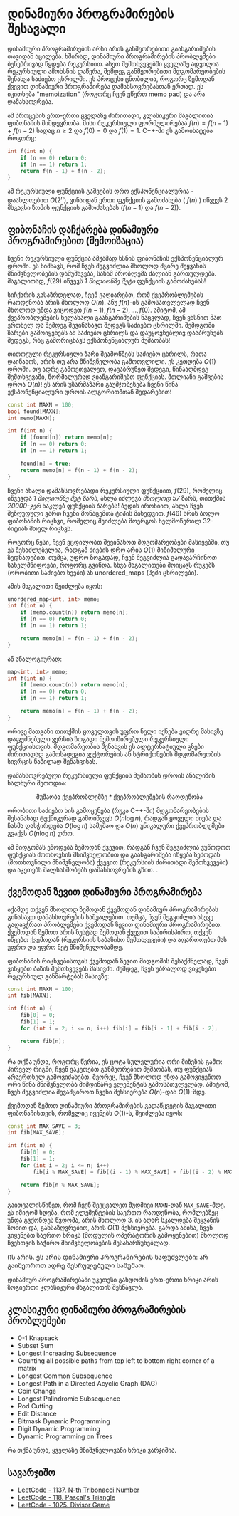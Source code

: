 # დინამიური პროგრამირების შესავალი

დინამიური პროგრამირების არსი არის განმეორებითი გაანგარიშების თავიდან აცილება. ხშირად, დინამიური პროგრამირების პრობლემები ბუნებრივად წყდება რეკურსიით. ასეთ შემთხვევებში ყველაზე ადვილია რეკურსიული ამოხსნის დაწერა, შემდეგ განმეორებითი მდგომარეობების შენახვა საძიებო ცხრილში. ეს პროცესი ცნობილია, როგორც ზემოდან ქვევით დინამიური პროგრამირება დამახსოვრებასთან ერთად. ეს იკითხება "memoization" (როგორც ჩვენ ვწერთ memo pad) და არა დამახსოვრება.

ამ პროცესის ერთ-ერთი ყველაზე ძირითადი, კლასიკური მაგალითია ფიბონაჩის მიმდევრობა. მისი რეკურსიული ფორმულირებაა $f(n) = f(n-1) + f(n-2)$ სადაც $n \ge 2$ და $f(0)=0$ და $f(1)=1$. C++-ში ეს გამოიხატება როგორც:

```cpp
int f(int n) {
    if (n == 0) return 0;
    if (n == 1) return 1;
    return f(n - 1) + f(n - 2);
}
```

ამ რეკურსიული ფუნქციის გაშვების დრო ექსპონენციალურია - დაახლოებით $O(2^n)$, ვინაიდან ერთი ფუნქციის გამოძახება ( $f(n)$ ) იწვევს 2 მსგავსი ზომის ფუნქციის გამოძახებას ($f(n-1)$ და $f( n-2)$).

## ფიბონაჩის დაჩქარება დინამიური პროგრამირებით (მემოიზაცია)

ჩვენი რეკურსიული ფუნქცია ამჟამად ხსნის ფიბონაჩის ექსპონენციალურ დროში. ეს ნიშნავს, რომ ჩვენ შეგვიძლია მხოლოდ მცირე შეყვანის მნიშვნელობების დამუშავება, სანამ პრობლემა ძალიან გართულდება. მაგალითად, $f(29)$ იწვევს *1 მილიონზე მეტი* ფუნქციის გამოძახებას!

სიჩქარის გასაზრდელად, ჩვენ ვაღიარებთ, რომ ქვეპრობლემების რაოდენობა არის მხოლოდ $O(n)$. ანუ $f(n)$-ის გამოსათვლელად ჩვენ მხოლოდ უნდა ვიცოდეთ $f(n-1),f(n-2), \dots ,f(0)$. ამიტომ, ამ ქვეპრობლემების ხელახალი გაანგარიშების ნაცვლად, ჩვენ ვხსნით მათ ერთხელ და შემდეგ შევინახავთ შედეგს საძიებო ცხრილში. შემდგომი ზარები გამოიყენებს ამ საძიებო ცხრილს და დაუყოვნებლივ დააბრუნებს შედეგს, რაც გამორიცხავს ექსპონენციალურ მუშაობას!

თითოეული რეკურსიული ზარი შეამოწმებს საძიებო ცხრილს, რათა დაინახოს, არის თუ არა მნიშვნელობა გამოთვლილი. ეს კეთდება $O(1)$ დროში. თუ ადრე გამოვთვალეთ, დავაბრუნეთ შედეგი, წინააღმდეგ შემთხვევაში, ნორმალურად ვიანგარიშებთ ფუნქციას. მთლიანი გაშვების დროა $O(n)$! ეს არის უზარმაზარი გაუმჯობესება ჩვენი წინა ექსპონენციალური დროის ალგორითმთან შედარებით!

```cpp
const int MAXN = 100;
bool found[MAXN];
int memo[MAXN];

int f(int n) {
    if (found[n]) return memo[n];
    if (n == 0) return 0;
    if (n == 1) return 1;

    found[n] = true;
    return memo[n] = f(n - 1) + f(n - 2);
}
```

ჩვენი ახალი დამახსოვრებადი რეკურსიული ფუნქციით, $f(29)$, რომელიც იწვევდა *1 მილიონზე მეტ ზარს*, ახლა იძლევა *მხოლოდ 57* ზარს, თითქმის *20000-ჯერ* ნაკლებ ფუნქციის ზარებს! ბედის ირონიით, ახლა ჩვენ შეზღუდული ვართ ჩვენი მონაცემთა ტიპის მიხედვით. $f(46)$ არის ბოლო ფიბონაჩის რიცხვი, რომელიც შეიძლება მოერგოს ხელმოწერილ 32-ბიტიან მთელ რიცხვს.

როგორც წესი, ჩვენ ვცდილობთ შევინახოთ მდგომარეობები მასივებში, თუ ეს შესაძლებელია, რადგან ძიების დრო არის $O(1)$ მინიმალური ზედნადებით. თუმცა, უფრო ზოგადად, ჩვენ შეგვიძლია გადავარჩინოთ სახელმწიფოები, როგორც გვინდა. სხვა მაგალითები მოიცავს რუკებს (ორობითი საძიებო ხეები) ან unordered_maps (ჰეში ცხრილები).

ამის მაგალითი შეიძლება იყოს:

```cpp
unordered_map<int, int> memo;
int f(int n) {
    if (memo.count(n)) return memo[n];
    if (n == 0) return 0;
    if (n == 1) return 1;

    return memo[n] = f(n - 1) + f(n - 2);
}
```

ან ანალოგიურად:

```cpp
map<int, int> memo;
int f(int n) {
    if (memo.count(n)) return memo[n];
    if (n == 0) return 0;
    if (n == 1) return 1;

    return memo[n] = f(n - 1) + f(n - 2);
}
```

ორივე მათგანი თითქმის ყოველთვის უფრო ნელი იქნება ვიდრე მასივზე დაფუძნებული ვერსია ზოგადი მემოიზირებული რეკურსიული ფუნქციისთვის.
მდგომარეობის შენახვის ეს ალტერნატიული გზები ძირითადად გამოსადეგია ვექტორების ან სტრიქონების მდგომარეობის სივრცის ნაწილად შენახვისას.

დამახსოვრებული რეკურსიული ფუნქციის მუშაობის დროის ანალიზის ხალხური მეთოდია:

$$\text{მუშაობა ქვეპრობლემზე} * \text{ქვეპრობლემების რაოდენობა}$$

ორობითი საძიებო ხის გამოყენება (რუკა C++-ში) მდგომარეობების შესანახად ტექნიკურად გამოიწვევს $O(n \log n)$, რადგან ყოველი ძიება და ჩასმა დასჭირდება $O(\log n)$ სამუშაო და $O(n)$ უნიკალური ქვეპრობლემები გვაქვს $O(n \log n)$ დრო.

ამ მიდგომას ეწოდება ზემოდან ქვევით, რადგან ჩვენ შეგვიძლია ვუწოდოთ ფუნქციას მოთხოვნის მნიშვნელობით და გაანგარიშება იწყება ზემოდან (მოთხოვნილი მნიშვნელობა) ქვევით (რეკურსიის ძირითადი შემთხვევები) და აკეთებს მალსახმობებს დამახსოვრების გზით. .

## ქვემოდან ზევით დინამიური პროგრამირება

აქამდე თქვენ მხოლოდ ზემოდან ქვემოდან დინამიურ პროგრამირებას გინახავთ დამახსოვრების საშუალებით. თუმცა, ჩვენ შეგვიძლია ასევე გადავჭრათ პრობლემები ქვემოდან ზევით დინამიური პროგრამირებით.
ქვემოდან ზემოთ არის ზუსტად ზემოდან ქვევით საპირისპირო, თქვენ იწყებთ ქვემოდან (რეკურსიის საბაზისო შემთხვევები) და აფართოებთ მას უფრო და უფრო მეტ მნიშვნელობამდე.

ფიბონაჩის რიცხვებისთვის ქვემოდან ზევით მიდგომის შესაქმნელად, ჩვენ ვიწყებთ ბაზის შემთხვევებს მასივში. შემდეგ, ჩვენ უბრალოდ ვიყენებთ რეკურსიულ განმარტებას მასივზე:

```cpp
const int MAXN = 100;
int fib[MAXN];

int f(int n) {
    fib[0] = 0;
    fib[1] = 1;
    for (int i = 2; i <= n; i++) fib[i] = fib[i - 1] + fib[i - 2];

    return fib[n];
}
```

რა თქმა უნდა, როგორც წერია, ეს ცოტა სულელურია ორი მიზეზის გამო:
პირველ რიგში, ჩვენ ვაკეთებთ განმეორებით მუშაობას, თუ ფუნქციას არაერთხელ გამოვიძახებთ.
მეორეც, ჩვენ მხოლოდ უნდა გამოვიყენოთ ორი წინა მნიშვნელობა მიმდინარე ელემენტის გამოსათვლელად. ამიტომ, ჩვენ შეგვიძლია შევამციროთ ჩვენი მეხსიერება $O(n)$-დან $O(1)$-მდე.

ქვემოდან ზემოთ დინამიური პროგრამირების გადაწყვეტის მაგალითი ფიბონაჩისთვის, რომელიც იყენებს $O(1)$-ს, შეიძლება იყოს:

```cpp
const int MAX_SAVE = 3;
int fib[MAX_SAVE];

int f(int n) {
    fib[0] = 0;
    fib[1] = 1;
    for (int i = 2; i <= n; i++)
        fib[i % MAX_SAVE] = fib[(i - 1) % MAX_SAVE] + fib[(i - 2) % MAX_SAVE];

    return fib[n % MAX_SAVE];
}
```

გაითვალისწინეთ, რომ ჩვენ შევცვალეთ მუდმივი `MAXN`-დან `MAX_SAVE`-მდე. ეს იმიტომ ხდება, რომ ელემენტების საერთო რაოდენობა, რომლებზეც უნდა გვქონდეს წვდომა, არის მხოლოდ 3. ის აღარ სკალდება შეყვანის ზომით და, განსაზღვრებით, არის $O(1)$ მეხსიერება. გარდა ამისა, ჩვენ ვიყენებთ საერთო ხრიკს (მოდულის ოპერატორის გამოყენებით) მხოლოდ ჩვენთვის საჭირო მნიშვნელობების შესანარჩუნებლად.

Ის არის. ეს არის დინამიური პროგრამირების საფუძვლები: არ გაიმეოროთ ადრე შესრულებული სამუშაო.

დინამიურ პროგრამირებაში უკეთესი გახდომის ერთ-ერთი ხრიკი არის ზოგიერთი კლასიკური მაგალითის შესწავლა.

## კლასიკური დინამიური პროგრამირების პრობლემები
- 0-1 Knapsack
- Subset Sum
- Longest Increasing Subsequence
- Counting all possible paths from top left to bottom right corner of a matrix
- Longest Common Subsequence 
- Longest Path in a Directed Acyclic Graph (DAG)
- Coin Change
- Longest Palindromic Subsequence
- Rod Cutting
- Edit Distance
- Bitmask Dynamic Programming
- Digit Dynamic Programming
- Dynamic Programming on Trees

რა თქმა უნდა, ყველაზე მნიშვნელოვანი ხრიკი ვარჯიშია.

## სავარჯიშო
* [LeetCode - 1137. N-th Tribonacci Number](https://leetcode.com/problems/n-th-tribonacci-number/description/)
* [LeetCode - 118. Pascal's Triangle](https://leetcode.com/problems/pascals-triangle/description/)
* [LeetCode - 1025. Divisor Game](https://leetcode.com/problems/divisor-game/description/)

